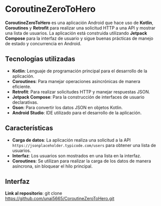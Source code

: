 # CoroutineZeroToHero

**CoroutineZeroToHero** es una aplicación Android que hace uso de **Kotlin**, **Coroutines** y **Retrofit** para realizar una solicitud HTTP a una API y mostrar una lista de usuarios. La aplicación está construida utilizando **Jetpack Compose** para la interfaz de usuario y sigue buenas prácticas de manejo de estado y concurrencia en Android.

## Tecnologías utilizadas

- **Kotlin**: Lenguaje de programación principal para el desarrollo de la aplicación.
- **Coroutines**: Para manejar operaciones asincrónicas de manera eficiente.
- **Retrofit**: Para realizar solicitudes HTTP y manejar respuestas JSON.
- **Jetpack Compose**: Para la construcción de interfaces de usuario declarativas.
- **Gson**: Para convertir los datos JSON en objetos Kotlin.
- **Android Studio**: IDE utilizado para el desarrollo de la aplicación.

## Características

- **Carga de datos**: La aplicación realiza una solicitud a la API `https://jsonplaceholder.typicode.com/users` para obtener una lista de usuarios.
- **Interfaz**: Los usuarios son mostrados en una lista en la interfaz.
- **Coroutines**: Se utilizan para realizar la carga de los datos de manera asíncrona, sin bloquear el hilo principal.

## Interfaz



 **Link al repositorio**:
   git clone https://github.com/unai5665/CoroutineZeroToHero.git
